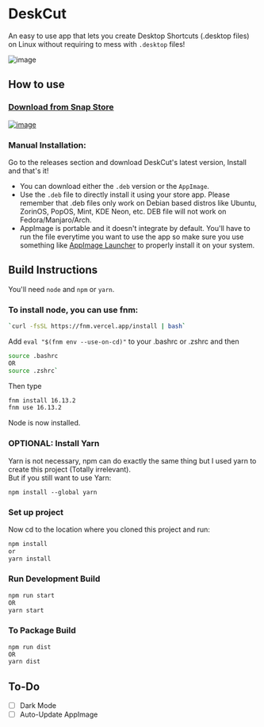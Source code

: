 # DeskCut
An easy to use app that lets you create Desktop Shortcuts (.desktop files) on Linux without requiring to mess with `.desktop` files!

![image](https://user-images.githubusercontent.com/25067102/152531646-1988e573-bd4d-495b-8d63-de00a3905c29.png)

## How to use
### <a href="https://snapcraft.io/deskcut" target="_blank">Download from Snap Store</a>
<a href="https://snapcraft.io/deskcut">![image](https://snapcraft.io/static/images/badges/en/snap-store-black.svg)</a>

### Manual Installation:
Go to the releases section and download DeskCut's latest version, Install and that's it!   

- You can download either the `.deb` version or the `AppImage`.   
- Use the `.deb` file to directly install it using your store app. Please remember that .deb files only work on Debian based distros like Ubuntu, ZorinOS, PopOS, Mint, KDE Neon, etc. DEB file will not work on Fedora/Manjaro/Arch.   
- AppImage is portable and it doesn't integrate by default. You'll have to run the file everytime you want to use the app so make sure you use something like <a href="https://github.com/TheAssassin/AppImageLauncher/releases/" target="_blank">AppImage Launcher</a> to properly install it on your system. 


## Build Instructions

You'll need `node` and `npm` or `yarn`.
### To install node, you can use fnm:
```bash
`curl -fsSL https://fnm.vercel.app/install | bash`   
```
Add `eval "$(fnm env --use-on-cd)"` to your .bashrc or .zshrc and then   
```bash
source .bashrc
OR
source .zshrc`
```
Then type
```bash
fnm install 16.13.2
fnm use 16.13.2
```
Node is now installed.

### OPTIONAL: Install Yarn
Yarn is not necessary, npm can do exactly the same thing but I used yarn to create this project (Totally irrelevant).   
But if you still want to use Yarn:   
```
npm install --global yarn
```
### Set up project
Now cd to the location where you cloned this project and run:   
```bash
npm install
or
yarn install
```

### Run Development Build
```bash
npm run start
OR
yarn start
```

### To Package Build
```bash
npm run dist
OR
yarn dist
```

## To-Do

- [ ] Dark Mode
- [ ] Auto-Update AppImage
